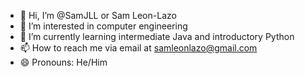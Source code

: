 - 👋 Hi, I’m @SamJLL or Sam Leon-Lazo
- 👀 I’m interested in computer engineering
- 🌱 I’m currently learning intermediate Java and introductory Python
- 📫 How to reach me via email at samleonlazo@gmail.com
- 😄 Pronouns: He/Him

<!---
SamJLL/SamJLL is a ✨ special ✨ repository because its `README.md` (this file) appears on your GitHub profile.
You can click the Preview link to take a look at your changes.
--->
